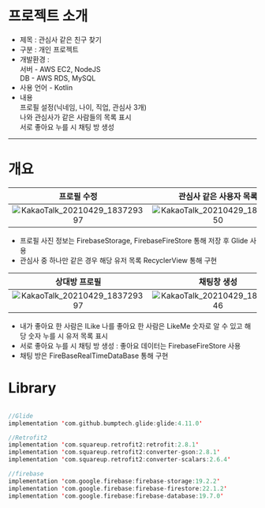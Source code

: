 # 프로젝트 소개
- 제목 : 관심사 같은 친구 찾기
- 구분 : 개인 프로젝트
- 개발환경  :  
서버 - AWS EC2, NodeJS  
DB - AWS RDS, MySQL
- 사용 언어 - Kotlin
- 내용  
프로필 설정(닉네임, 나이, 직업, 관심사 3개)  
나와 관심사가 같은 사람들의 목록 표시  
서로 좋아요 누를 시 채팅 방 생성

---

# 개요

프로필 수정 | 관심사 같은 사용자 목록
:------:|:-------:
![KakaoTalk_20210429_183729397](https://user-images.githubusercontent.com/70185380/116809874-70feb580-ab7b-11eb-92bc-521a97e65c9e.jpg) | ![KakaoTalk_20210429_183729550](https://user-images.githubusercontent.com/70185380/116809881-78be5a00-ab7b-11eb-8d41-9bba068e58a5.jpg)  

- 프로필 사진 정보는 FirebaseStorage, FirebaseFireStore 통해 저장 후 Glide 사용
- 관심사 중 하나만 같은 경우 해당 유저 목록  RecyclerView 통해 구현


상대방 프로필 | 채팅창 생성 | 채팅창
:------:|:-------:|:------:
![KakaoTalk_20210429_183729397](https://user-images.githubusercontent.com/70185380/116809857-5593aa80-ab7b-11eb-8446-d35ae4c97963.jpg) | ![KakaoTalk_20210429_183729246](https://user-images.githubusercontent.com/70185380/116809914-a1465400-ab7b-11eb-8da7-b29bfb1e4a45.jpg) | ![KakaoTalk_20210429_183729110](https://user-images.githubusercontent.com/70185380/116809902-925fa180-ab7b-11eb-921c-87ae96be28cd.jpg)

- 내가 좋아요 한 사람은 ILike 나를 좋아요 한 사람은 LikeMe 숫자로 알 수 있고 해당 숫자 누를 시 유저 목록 표시
- 서로 좋아요 누를 시 채팅 방 생성 : 좋아요 데이터는 FirebaseFireStore 사용
- 채팅 방은 FireBaseRealTimeDataBase 통해 구현

# Library
~~~kotlin

//Glide
implementation 'com.github.bumptech.glide:glide:4.11.0'

//Retrofit2
implementation 'com.squareup.retrofit2:retrofit:2.8.1'
implementation 'com.squareup.retrofit2:converter-gson:2.8.1'
implementation 'com.squareup.retrofit2:converter-scalars:2.6.4'

//firebase
implementation 'com.google.firebase:firebase-storage:19.2.2'
implementation 'com.google.firebase:firebase-firestore:22.1.2'
implementation 'com.google.firebase:firebase-database:19.7.0'

~~~

